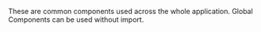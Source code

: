 These are common components used across the whole application. Global Components can be used without import.